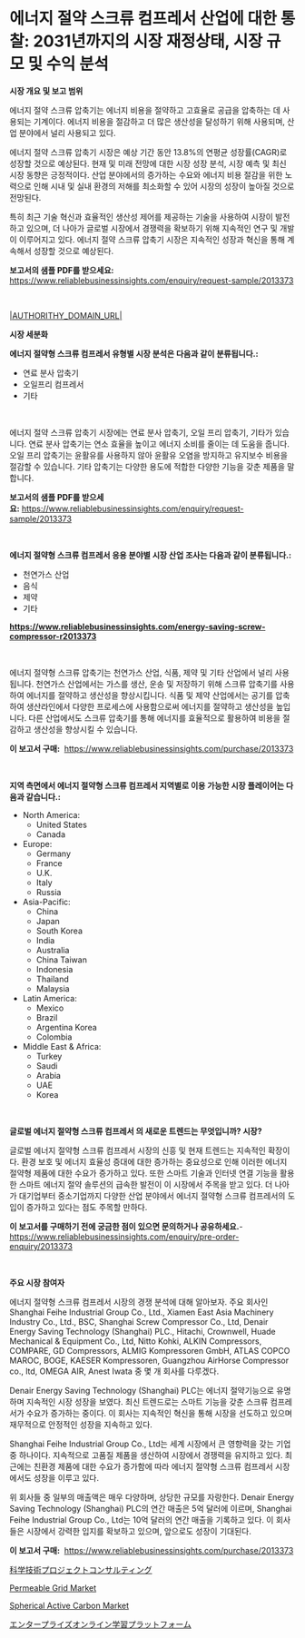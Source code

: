<p><h1>에너지 절약 스크류 컴프레서 산업에 대한 통찰: 2031년까지의 시장 재정상태, 시장 규모 및 수익 분석</h1></p><p><strong>시장 개요 및 보고 범위</strong></p>
<p><p>에너지 절약 스크류 압축기는 에너지 비용을 절약하고 고효율로 공급을 압축하는 데 사용되는 기계이다. 에너지 비용을 절감하고 더 많은 생산성을 달성하기 위해 사용되며, 산업 분야에서 널리 사용되고 있다.</p><p>에너지 절약 스크류 압축기 시장은 예상 기간 동안 13.8%의 연평균 성장률(CAGR)로 성장할 것으로 예상된다. 현재 및 미래 전망에 대한 시장 성장 분석, 시장 예측 및 최신 시장 동향은 긍정적이다. 산업 분야에서의 증가하는 수요와 에너지 비용 절감을 위한 노력으로 인해 시내 및 실내 환경의 저해를 최소화할 수 있어 시장의 성장이 높아질 것으로 전망된다.</p><p>특히 최근 기술 혁신과 효율적인 생산성 제어를 제공하는 기술을 사용하여 시장이 발전하고 있으며, 더 나아가 글로벌 시장에서 경쟁력을 확보하기 위해 지속적인 연구 및 개발이 이루어지고 있다. 에너지 절약 스크류 압축기 시장은 지속적인 성장과 혁신을 통해 계속해서 성장할 것으로 예상된다.</p></p>
<p><strong>보고서의 샘플 PDF를 받으세요:</strong> <a href="https://www.reliablebusinessinsights.com/enquiry/request-sample/2013373">https://www.reliablebusinessinsights.com/enquiry/request-sample/2013373</a></p>
<p>&nbsp;</p>
<p><a href="|AUTHORITHY_DOMAIN_URL|">|AUTHORITHY_DOMAIN_URL|</a></p>
<p><strong>시장 세분화</strong></p>
<p><strong>에너지 절약형 스크류 컴프레서 유형별 시장 분석은 다음과 같이 분류됩니다.:</strong></p>
<p><ul><li>연료 분사 압축기</li><li>오일프리 컴프레서</li><li>기타</li></ul></p>
<p>&nbsp;</p>
<p><p>에너지 절약 스크류 압축기 시장에는 연료 분사 압축기, 오일 프리 압축기, 기타가 있습니다. 연료 분사 압축기는 연소 효율을 높이고 에너지 소비를 줄이는 데 도움을 줍니다. 오일 프리 압축기는 윤활유를 사용하지 않아 윤활유 오염을 방지하고 유지보수 비용을 절감할 수 있습니다. 기타 압축기는 다양한 용도에 적합한 다양한 기능을 갖춘 제품을 말합니다.</p></p>
<p><strong>보고서의 샘플 PDF를 받으세요:</strong>&nbsp;<a href="https://www.reliablebusinessinsights.com/enquiry/request-sample/2013373">https://www.reliablebusinessinsights.com/enquiry/request-sample/2013373</a></p>
<p>&nbsp;</p>
<p><strong> 에너지 절약형 스크류 컴프레서 응용 분야별 시장 산업 조사는 다음과 같이 분류됩니다.:</strong></p>
<p><ul><li>천연가스 산업</li><li>음식</li><li>제약</li><li>기타</li></ul></p>
<p><strong><a href="https://www.reliablebusinessinsights.com/energy-saving-screw-compressor-r2013373">https://www.reliablebusinessinsights.com/energy-saving-screw-compressor-r2013373</a></strong></p>
<p>&nbsp;</p>
<p><p>에너지 절약형 스크류 압축기는 천연가스 산업, 식품, 제약 및 기타 산업에서 널리 사용됩니다. 천연가스 산업에서는 가스를 생산, 운송 및 저장하기 위해 스크류 압축기를 사용하여 에너지를 절약하고 생산성을 향상시킵니다. 식품 및 제약 산업에서는 공기를 압축하여 생산라인에서 다양한 프로세스에 사용함으로써 에너지를 절약하고 생산성을 높입니다. 다른 산업에서도 스크류 압축기를 통해 에너지를 효율적으로 활용하여 비용을 절감하고 생산성을 향상시킬 수 있습니다.</p></p>
<p><strong>이 보고서 구매:</strong>&nbsp; <a href="https://www.reliablebusinessinsights.com/purchase/2013373">https://www.reliablebusinessinsights.com/purchase/2013373</a></p>
<p>&nbsp;</p>
<p><strong>지역 측면에서 에너지 절약형 스크류 컴프레서 지역별로 이용 가능한 시장 플레이어는 다음과 같습니다.:</strong></p>
<p><ul>
    <li>
        North America:
        <ul>
            <li>United States</li>
            <li>Canada</li>
        </ul>
    </li>
    <li>
        Europe:
        <ul>
            <li>Germany</li>
            <li>France</li>
            <li>U.K.</li>
            <li>Italy</li>
            <li>Russia</li>
        </ul>
    </li>
    <li>
        Asia-Pacific:
        <ul>
            <li>China</li>
            <li>Japan</li>
            <li>South Korea</li>
            <li>India</li>
            <li>Australia</li>
            <li>China Taiwan</li>
            <li>Indonesia</li>
            <li>Thailand</li>
            <li>Malaysia</li>
        </ul>
    </li>
    <li>
        Latin America:
        <ul>
            <li>Mexico</li>
            <li>Brazil</li>
            <li>Argentina Korea</li>
            <li>Colombia</li>
        </ul>
    </li>
    <li>
        Middle East & Africa:
        <ul>
            <li>Turkey</li>
            <li>Saudi</li>
            <li>Arabia</li>
            <li>UAE</li>
            <li>Korea</li>
        </ul>
    </li>
    </ul></p>
<p>&nbsp;</p>
<p><strong>글로벌 에너지 절약형 스크류 컴프레서 의 새로운 트렌드는 무엇입니까? 시장?</strong></p>
<p><p>글로벌 에너지 절약형 스크류 컴프레서 시장의 신흥 및 현재 트렌드는 지속적인 확장이다. 환경 보호 및 에너지 효율성 증대에 대한 증가하는 중요성으로 인해 이러한 에너지 절약형 제품에 대한 수요가 증가하고 있다. 또한 스마트 기술과 인터넷 연결 기능을 활용한 스마트 에너지 절약 솔루션의 급속한 발전이 이 시장에서 주목을 받고 있다. 더 나아가 대기업부터 중소기업까지 다양한 산업 분야에서 에너지 절약형 스크류 컴프레서의 도입이 증가하고 있다는 점도 주목할 만하다.</p></p>
<p><strong>이 보고서를 구매하기 전에 궁금한 점이 있으면 문의하거나 공유하세요.</strong>- <a href="https://www.reliablebusinessinsights.com/enquiry/pre-order-enquiry/2013373">https://www.reliablebusinessinsights.com/enquiry/pre-order-enquiry/2013373</a></p>
<p>&nbsp;</p>
<p><strong>주요 시장 참여자</strong></p>
<p><p>에너지 절약형 스크류 컴프레서 시장의 경쟁 분석에 대해 알아보자. 주요 회사인 Shanghai Feihe Industrial Group Co., Ltd., Xiamen East Asia Machinery Industry Co., Ltd., BSC, Shanghai Screw Compressor Co., Ltd, Denair Energy Saving Technology (Shanghai) PLC., Hitachi, Crownwell, Huade Mechanical & Equipment Co., Ltd, Nitto Kohki, ALKIN Compressors, COMPARE, GD Compressors, ALMIG Kompressoren GmbH, ATLAS COPCO MAROC, BOGE, KAESER Kompressoren, Guangzhou AirHorse Compressor co., ltd, OMEGA AIR, Anest Iwata 중 몇 개 회사를 다루겠다. </p><p>Denair Energy Saving Technology (Shanghai) PLC는 에너지 절약기능으로 유명하며 지속적인 시장 성장을 보였다. 최신 트렌드로는 스마트 기능을 갖춘 스크류 컴프레서가 수요가 증가하는 중이다. 이 회사는 지속적인 혁신을 통해 시장을 선도하고 있으며 재무적으로 안정적인 성장을 지속하고 있다. </p><p>Shanghai Feihe Industrial Group Co., Ltd는 세계 시장에서 큰 영향력을 갖는 기업 중 하나이다. 지속적으로 고품질 제품을 생산하여 시장에서 경쟁력을 유지하고 있다. 최근에는 친환경 제품에 대한 수요가 증가함에 따라 에너지 절약형 스크류 컴프레서 시장에서도 성장을 이루고 있다. </p><p>위 회사들 중 일부의 매출액은 매우 다양하며, 상당한 규모를 자랑한다. Denair Energy Saving Technology (Shanghai) PLC의 연간 매출은 5억 달러에 이르며, Shanghai Feihe Industrial Group Co., Ltd는 10억 달러의 연간 매출을 기록하고 있다. 이 회사들은 시장에서 강력한 입지를 확보하고 있으며, 앞으로도 성장이 기대된다.</p></p>
<p><strong>이 보고서 구매:</strong>&nbsp;&nbsp;<a href="https://www.reliablebusinessinsights.com/purchase/2013373">https://www.reliablebusinessinsights.com/purchase/2013373</a></p>
<p><p><a href="https://github.com/LenoraKris2023/Market-Research-Report-List-1/blob/main/9096276117905.md">科学技術プロジェクトコンサルティング</a></p><p><a href="https://github.com/SheilaBruen2023/Market-Research-Report-List-1/blob/main/permeable-grid-market.md">Permeable Grid Market</a></p><p><a href="https://github.com/marthawweekle/Market-Research-Report-List-1/blob/main/spherical-active-carbon-market.md">Spherical Active Carbon Market</a></p><p><a href="https://github.com/Fatimaklein1/Market-Research-Report-List-1/blob/main/8434701117904.md">エンタープライズオンライン学習プラットフォーム</a></p></p>